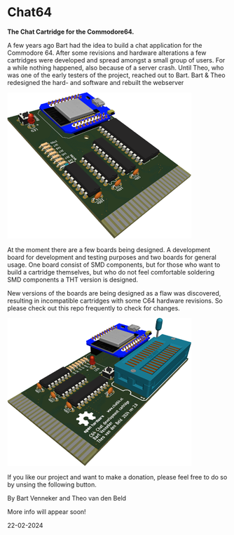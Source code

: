 # Chat64

**The Chat Cartridge for the Commodore64.**

A few years ago Bart had the idea to build a chat application for the Commodore 64.
After some revisions and hardware alterations a few cartridges were developed and spread amongst a small group of users. For a while nothing happened, also because of a server crash. Until Theo, who was one of the early testers of the project, reached out to Bart. Bart & Theo redesigned the hard- and software and rebuilt the webserver 

![DevBoard](/Artwork/thtrev2.png)

At the moment there are a few boards being designed. A development board for development and testing purposes and two boards for general usage. One board consist of SMD components, but for those who want to build a cartridge themselves, but who do not feel comfortable soldering SMD components a THT version is designed.

New versions of the boards are being designed as a flaw was discovered, resulting in incompatible cartridges with some C64 hardware revisions. So please check out this repo frequently to check for changes.

![DevBoard](/Artwork/devrev28.png)

If you like our project and want to make a donation, please feel free to do so by unsing the following button.



By Bart Venneker and Theo van den Beld

More info will appear soon!

22-02-2024
